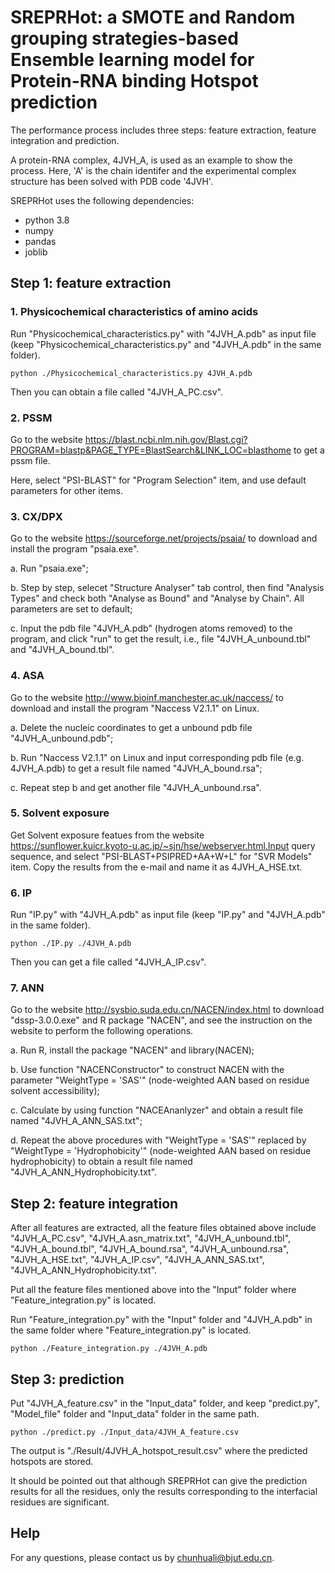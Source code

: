 # SREPRHot: a SMOTE and Random grouping strategies-based Ensemble learning model for Protein-RNA binding Hotspot prediction

The performance process includes three steps: feature extraction, feature integration and prediction.

A protein-RNA complex, 4JVH_A, is used as an example to show the process. Here, 'A' is the chain identifer and the experimental complex structure has been solved with PDB code '4JVH'.

SREPRHot uses the following dependencies:
* python 3.8
* numpy
* pandas
* joblib

## Step 1: feature extraction

### 1. Physicochemical characteristics of amino acids

Run "Physicochemical_characteristics.py" with "4JVH_A.pdb" as input file (keep "Physicochemical_characteristics.py" and "4JVH_A.pdb" in the same folder).

```{bash}
python ./Physicochemical_characteristics.py 4JVH_A.pdb
```

Then you can obtain a file called "4JVH_A_PC.csv".

### 2. PSSM
Go to the website https://blast.ncbi.nlm.nih.gov/Blast.cgi?PROGRAM=blastp&PAGE_TYPE=BlastSearch&LINK_LOC=blasthome to get a pssm file.

Here, select "PSI-BLAST" for "Program Selection" item, and use default parameters for other items.

### 3. CX/DPX
Go to the website https://sourceforge.net/projects/psaia/ to download and install the program "psaia.exe".

a. Run "psaia.exe";

b. Step by step, selecet "Structure Analyser" tab control, then find "Analysis Types" and check both "Analyse as Bound" and "Analyse by Chain". All parameters are set to default;

c. Input the pdb file "4JVH_A.pdb" (hydrogen atoms removed) to the program, and click "run" to get the result, i.e., file "4JVH_A_unbound.tbl" and "4JVH_A_bound.tbl".

### 4. ASA
Go to the website http://www.bioinf.manchester.ac.uk/naccess/ to download and install the program "Naccess V2.1.1" on Linux.

a. Delete the nucleic coordinates to get a unbound pdb file "4JVH_A_unbound.pdb";

b. Run "Naccess V2.1.1" on Linux and input corresponding pdb file (e.g. 4JVH_A.pdb) to get a result file named "4JVH_A_bound.rsa";

c. Repeat step b and get another file "4JVH_A_unbound.rsa".

### 5. Solvent exposure
Get Solvent exposure featues from the website https://sunflower.kuicr.kyoto-u.ac.jp/~sjn/hse/webserver.html.Input query sequence, and select "PSI-BLAST+PSIPRED+AA+W+L" for "SVR Models" item. Copy the results from the e-mail and name it as 4JVH_A_HSE.txt.

### 6. IP
Run "IP.py" with "4JVH_A.pdb" as input file (keep "IP.py" and "4JVH_A.pdb" in the same folder).

```{bash}
python ./IP.py ./4JVH_A.pdb
```

Then you can get a file called "4JVH_A_IP.csv".

### 7. ANN
Go to the website http://sysbio.suda.edu.cn/NACEN/index.html to download "dssp-3.0.0.exe" and R package "NACEN", and see the instruction on the website to perform the following operations.

a. Run R, install the package "NACEN" and library(NACEN);

b. Use function "NACENConstructor" to construct NACEN with the parameter "WeightType = 'SAS'" (node-weighted AAN based on residue solvent accessibility);

c. Calculate by using function "NACEAnanlyzer" and obtain a result file named "4JVH_A_ANN_SAS.txt";

d. Repeat the above procedures with "WeightType = 'SAS'" replaced by "WeightType = 'Hydrophobicity'" (node-weighted AAN based on residue hydrophobicity) to obtain a result file named "4JVH_A_ANN_Hydrophobicity.txt".

## Step 2: feature integration

After all features are extracted, all the feature files obtained above include "4JVH_A_PC.csv", "4JVH_A.asn_matrix.txt", "4JVH_A_unbound.tbl", "4JVH_A_bound.tbl", "4JVH_A_bound.rsa", "4JVH_A_unbound.rsa", "4JVH_A_HSE.txt", "4JVH_A_IP.csv", "4JVH_A_ANN_SAS.txt", "4JVH_A_ANN_Hydrophobicity.txt".

Put all the feature files mentioned above into the "Input" folder where "Feature_integration.py" is located.

Run "Feature_integration.py" with the "Input" folder and "4JVH_A.pdb" in the same folder where "Feature_integration.py" is located.

```{bash}
python ./Feature_integration.py ./4JVH_A.pdb
```

## Step 3: prediction

Put "4JVH_A_feature.csv" in the "Input_data" folder, and keep "predict.py", "Model_file" folder and "Input_data" folder in the same path.

```{bash}
python ./predict.py ./Input_data/4JVH_A_feature.csv
```

The output is "./Result/4JVH_A_hotspot_result.csv" where the predicted hotspots are stored.

It should be pointed out that although SREPRHot can give the prediction results for all the residues, only the results corresponding to the interfacial residues are significant. 

## Help

For any questions, please contact us by chunhuali@bjut.edu.cn.
